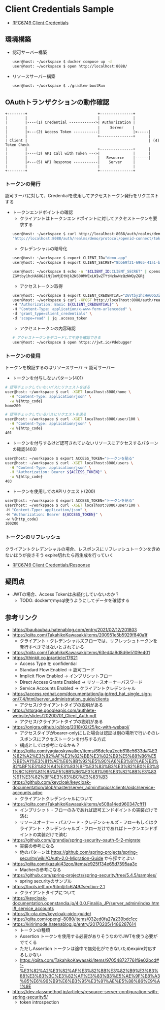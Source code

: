 # Client Credentials Sample
- [RFC6749 Client Credentials](https://tools.ietf.org/html/rfc6749#section-4.4)

## 環境構築
- 認可サーバー構築
  ```bash
  user@host: ~/workspace $ docker compose up -d
  user@host: ~/workspace $ open http://localhost:8088/
  ```
- リソースサーバー構築
  ```bash
  user@host: ~/workspace $ ./gradlew bootRun
  ```

## OAuthトランザクションの動作確認
```
+--------+                                +---------------+
|        |                                |               |
|        |----(1) Credential ------------>| Authorization |
|        |                                | 　  Server    |
|        |<---(2) Access Token -----------|               |<-----|
|        |                                +---------------+      |
| Client |                                                       | (4) Token Check
|        |                                +---------------+      |
|        |----(3) API Call with Token --->|               |      |
|        |                                |   Resource    |------|
|        |<---(5) API Response -----------|    Server     |
|        |                                |               |
+--------+                                +---------------+
```
### トークンの発行
認可サーバに対して、Credentialを使用してアクセストークン発行をリクエストする

- トークンエンドポイントの確認
  - クライアントはトークンエンドポイントに対してアクセストークンを要求する
  ```bash
  user@host: ~/workspace $ curl http://localhost:8088/auth/realms/demo/.well-known/openid-configuration | jq .token_endpoint
  "http://localhost:8088/auth/realms/demo/protocol/openid-connect/token"
  ```
  - クレデンシャルの暗号化
  ```bash
  user@host: ~/workspace $ export CLIENT_ID="demo-app"
  user@host: ~/workspace $ export CLIENT_SECRET="8bb69f21-6965-41a1-b0e6-7907435d2ddc"

  user@host: ~/workspace $ echo -n "$CLIENT_ID:CLIENT_SECRET" | openssl base64
  ZGVtby1hcHA6OGJiNjlmMjEtNjk2NS00MWExLWIwZTYtNzkwNzQzNWQyZGRj
  ```
  - アクセストークン取得
  ```bash
  user@host: ~/workspace $ export CLIENT_CREDENTIAL="ZGVtby1hcHA6OGJiNjlmMjEtNjk2NS00MWExLWIwZTYtNzkwNzQzNWQyZGRj"
  user@host: ~/workspace $ curl -XPOST http://localhost:8088/auth/realms/demo/protocol/openid-connect/token \
  -H "Authorization: Basic ${CLIENT_CREDENTIAL}" \
  -H "Content-Type: application/x-www-form-urlencoded" \
  -d 'grant_type=client_credentials' \
  -d 'scope=read' | jq .access_token
  ```
  - アクセストークンの内容確認
  ```bash
  # アクセストークンをデコードして中身を確認できる
  user@host: ~/workspace $ open https://jwt.io/#debugger
  ```

### トークンの使用
トークンを検証するのはリソースサーバ → 認可サーバー

  - トークンを付与しないパターン(401)
  ```bash
  # 認可チェックしていないパスにリクエストを送る
  user@host: ~/workspace $ curl -XGET localhost:8080/home \
    -H "Content-Type: application/json" \
    -w %{http_code}
  home200

  # 認可チェックしているパスにリクエストを送る
  user@host: ~/workspace $ curl -XGET localhost:8080/user/100 \
    -H "Content-Type: application/json" \
    -w %{http_code}
  401
  ```
  - トークンを付与するけど認可されていないリソースにアクセスするパターンの確認(403)
  ```bash
  user@host: ~/workspace $ export ACCESS_TOKEN="トークンを貼る"
  user@host: ~/workspace $ curl -XGET localhost:8080/users \
    -H "Content-Type: application/json" \
    -H "Authorization: Bearer ${ACCESS_TOKEN}" \
    -w %{http_code}
  403
  ```
  - トークンを使用してのAPIリクエスト(200)
  ```bash
  user@host: ~/workspace $ export ACCESS_TOKEN="トークンを貼る"
  user@host: ~/workspace $ curl -XGET localhost:8080/user/100 \
  -H "Content-Type: application/json" \
  -H "Authorization: Bearer ${ACCESS_TOKEN}" \
  -w %{http_code}
  100200
  ```

### トークンのリフレッシュ
クライアントクレデンシャルの場合、レスポンスにリフレッシュトークンを含めないほうが良さそう
expire切れたら再生成を行っていく

- [RFC6749 Client Credentials/Response](https://tools.ietf.org/html/rfc6749#section-4.4.3)

## 疑問点
- JWTの場合、Access Tokenは永続化していないのか？
  - TODO: dockerでmysql使うようにしてデータを確認する

## 参考リンク
- https://baubaubau.hatenablog.com/entry/2021/02/12/201803
- https://qiita.com/TakahikoKawasaki/items/200951e5b5929f840a1f
  - クライアント・クレデンシャルズフローでは、リフレッシュトークンを発行すべきではないとされている
- https://qiita.com/TakahikoKawasaki/items/63ed4a9d8d6e5109e401
- https://thinkit.co.jp/article/17621
  - Access Type を confidential
  - Standard Flow Enabled → 認可コード
  - Implicit Flow Enabled → インプリシットフロー
  - Direct Access Grants Enabled → リソースオーナーパスワード
  - Service Accounts Enabled → クライアントクレデンシャル
- https://access.redhat.com/documentation/ja-jp/red_hat_single_sign-on/7.4/html/server_administration_guide/clients
  - アクセス/クライアントタイプの説明がある
- https://storage.googleapis.com/authlete-website/slides/20200701_Client_Auth.pdf
  - アクセス/クライアントタイプの説明がある
- https://onigra.github.io/blog/2018/02/25/kc-with-webapi/
  - アクセスタイプがbearer-onlyにした場合は認証は別の場所で行いそのレスポンスにアクセストークンを付与する方式
  - 構成としては参考になるかも？
- https://qiita.com/yagiaoskywalker/items/66defea2ccb618c5633d#%E3%82%A2%E3%82%AF%E3%82%BB%E3%82%B9%E5%88%B6%E5%BE%A1%E3%81%AE%E6%8B%92%E5%90%A6%E3%81%AE%E3%82%BF%E3%82%A4%E3%83%9F%E3%83%B3%E3%82%B0%E3%81%8C%E9%81%85%E5%BB%B6%E3%81%99%E3%82%8B%E3%83%91%E3%82%BF%E3%83%BC%E3%83%B3
- https://github.com/keycloak/keycloak-documentation/blob/master/server_admin/topics/clients/oidc/service-accounts.adoc
  - クライアントクレデンシャルについて
- https://qiita.com/TakahikoKawasaki/items/e508a14ed960347cff11
  - インプリシット・フローのみであれば認可エンドポイントの実装だけで済む
  - リソースオーナー・パスワード・クレデンシャルズ・フローもしくはクライアント・クレデンシャルズ・フローだけであればトークンエンドポイントの実装だけで済む
- https://github.com/jgrandja/spring-security-oauth-5-2-migrate
  - 実装の参考になる
  - 他のパターンは https://github.com/spring-projects/spring-security/wiki/OAuth-2.0-Migration-Guide から探すとよい
- https://qiita.com/kazuki43zoo/items/e925f134e65d7595aa3c
  - Macherの参考になる
- https://github.com/spring-projects/spring-security/tree/5.4.5/samples/
  - spring securityのサンプル
- https://tools.ietf.org/html/rfc6749#section-2.1
  - クライアントタイプについて
- https://keycloak-documentation.openstandia.jp/4.0.0.Final/ja_JP/server_admin/index.html#_service_accounts
- https://k-ota.dev/keycloak-oidc-guide/
- https://qiita.com/opengl-8080/items/032ed0fa27a239bdc1cc
- https://kiririmode.hatenablog.jp/entry/20170205/1486287614
  - トークンの種類
  - Assertion トークンを使用する必要がありそうなのでJWTを使う必要がでてくる
  - ただしAssertion トークンは途中で無効化ができないためexpire対応するしかない
  - https://qiita.com/TakahikoKawasaki/items/970548727761f9e02bcd#1-%E3%82%A2%E3%82%AF%E3%82%BB%E3%82%B9%E3%83%88%E3%83%BC%E3%82%AF%E3%83%B3%E5%AE%9F%E8%A3%85%E6%96%B9%E6%B3%95%E3%81%AE%E5%88%86%E9%A1%9E
- https://dev.classmethod.jp/articles/resource-server-configuration-with-spring-security5/
  - token introspection